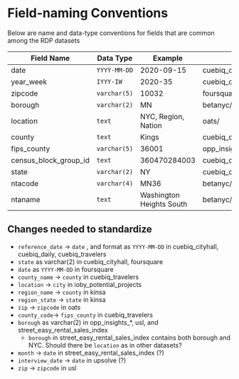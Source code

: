 # Field-naming Conventions

Below are name and data-type conventions for fields that are common among the RDP datasets

|Field Name|Data Type|Example|Found In|
|----------|---------|--------|-------|
|date|`YYYY-MM-DD`|2020-09-15|cuebiq_cityhall/cuebiq_daily/cuebiq_travelers/foursquare/foursquare_datacube/usl|
|year_week|`IYYY-IW`|2020-35|cuebiq_cityhall/cuebiq_weekly/foursquare_datacube/ioby_donations/opp_insights_*/street_easy/opp_insights_weekly|
|zipcode|`varchar(5)`|10032|foursquare/foursquare_datacube/ioby_count_by_zip/ioby*/oats/upsolve/usl|
|borough|`varchar(2)`|MN|betanyc/opp_insights*/usl|
|location|`text`|NYC, Region, Nation|oats/|
|county|`text`|Kings|cuebiq_cityhall/cuebiq_travelers/kinsa/opp_insights*/|
|fips_county|`varchar(5)`|36001|opp_insights*|
|census_block_group_id|`text`|360470284003|cuebiq_cityhall/|
|state|`varchar(2)`|NY|cuebiq_cityhall/foursquare/kinsa|
|ntacode|`varchar(4)`|MN36|betanyc/street_easy|
|ntaname|`text`|Washington Heights South|betanyc/street_easy|

## Changes needed to standardize
+ `reference_date` -> `date` , and format as `YYYY-MM-DD` in cuebiq_cityhall, cuebiq_daily, cuebiq_travelers
+ `state` as varchar(2) in cuebiq_cityhall, foursquare
+ `date` as `YYYY-MM-DD` in foursquare
+ `county_name` -> `county` in cuebiq_travelers
+ `location` -> `city` in ioby_potential_projects
+ `region_name` -> `county` in kinsa
+ `region_state` -> `state` in kinsa
+ `zip` -> `zipcode` in oats
+ `county_code`-> `fips_county`  in cuebiq_travelers
+ `borough` as varchar(2) in opp_insights_*, usl, and street_easy_rental_sales_index
    + `borough` in street_easy_rental_sales_index contains both borough and NYC. Should there be `location` as in other datasets?
+ `month` -> `date` in street_easy_rental_sales_index (?)
+ `interview_date` -> `date` in upsolve (?)
+ `zip` -> `zipcode` in usl
